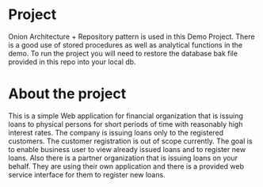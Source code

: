 # Project
Onion Architecture + Repository pattern is used in this Demo Project.
There is a good use of stored procedures as well as analytical functions in the demo.
To run the project you will need to restore the database bak file provided in this repo into your local db.
# About the project
This is a simple Web application for financial organization that is issuing loans to physical persons for short periods of time with reasonably high interest rates. The company is issuing loans only to the registered customers. The customer registration is out of scope currently. The goal is to enable business user to view already issued loans and to register new loans. Also there is a partner organization that is issuing loans on your behalf. They are using their own application and there is a provided web service interface for them to register new loans.

